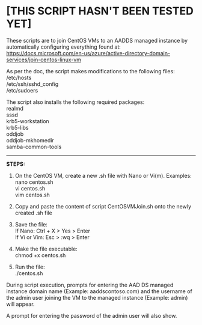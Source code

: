 # [THIS SCRIPT HASN'T BEEN TESTED YET]

These scripts are to join CentOS VMs to an AADDS managed instance by automatically configuring everything found at:
https://docs.microsoft.com/en-us/azure/active-directory-domain-services/join-centos-linux-vm

As per the doc, the script makes modifications to the following files:\
/etc/hosts\
/etc/ssh/sshd_config\
/etc/sudoers

The script also installs the following required packages:\
realmd\
sssd\
krb5-workstation\
krb5-libs\
oddjob\
oddjob-mkhomedir\
samba-common-tools

---

**STEPS:**
1. On the CentOS VM, create a new .sh file with Nano or Vi(m). Examples:\
nano centos.sh\
vi centos.sh\
vim centos.sh

2. Copy and paste the content of script CentOSVMJoin.sh onto the newly created .sh file

3. Save the file:\
If Nano: Ctrl + X > Yes > Enter\
If Vi or Vim: Esc > :wq > Enter

3. Make the file executable:\
chmod +x centos.sh

4. Run the file:\
./centos.sh

During script execution, prompts for entering the AAD DS managed instance domain name (Example: aaddscontoso.com) and the username of the admin user joining the VM to the managed instance (Example: admin) will appear.

A prompt for entering the password of the admin user will also show.
